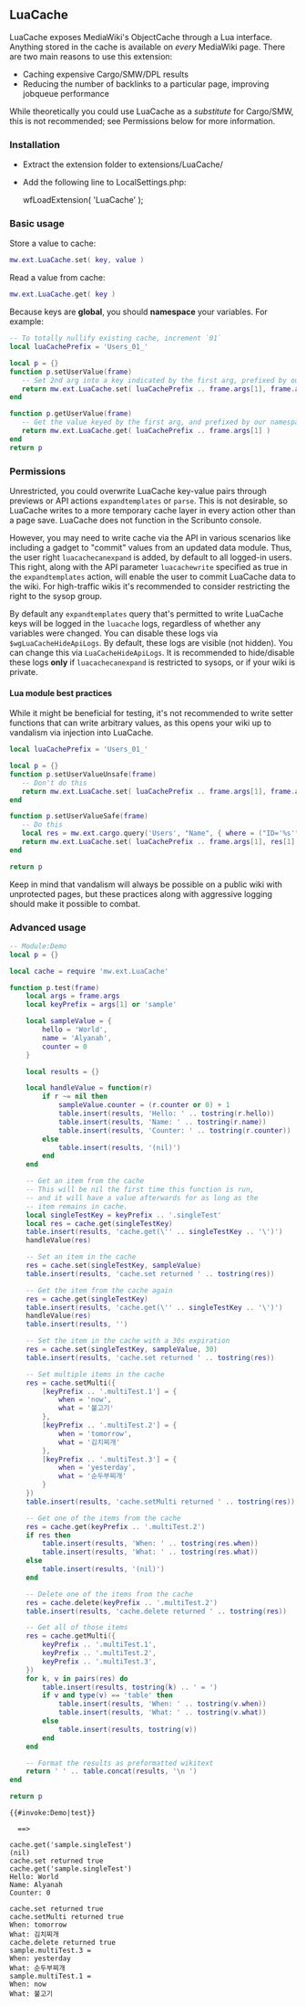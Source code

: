 ## LuaCache

LuaCache exposes MediaWiki's ObjectCache through a Lua interface. Anything stored in the cache is available on *every* MediaWiki page. There are two main reasons to use this extension:

* Caching expensive Cargo/SMW/DPL results
* Reducing the number of backlinks to a particular page, improving jobqueue performance

While theoretically you could use LuaCache as a *substitute* for Cargo/SMW, this is not recommended; see Permissions below for more information.

### Installation
* Extract the extension folder to extensions/LuaCache/
* Add the following line to LocalSettings.php:

	wfLoadExtension( 'LuaCache' );

### Basic usage

Store a value to cache:

```lua
mw.ext.LuaCache.set( key, value )
```

Read a value from cache:

```lua
mw.ext.LuaCache.get( key )
```

Because keys are **global**, you should **namespace** your variables. For example:

```lua
-- To totally nullify existing cache, increment `01`
local luaCachePrefix = 'Users_01_'

local p = {}
function p.setUserValue(frame)
   -- Set 2nd arg into a key indicated by the first arg, prefixed by our namespace for user data
   return mw.ext.LuaCache.set( luaCachePrefix .. frame.args[1], frame.args[2] )
end

function p.getUserValue(frame)
   -- Get the value keyed by the first arg, and prefixed by our namespace for user data
   return mw.ext.LuaCache.get( luaCachePrefix .. frame.args[1] )
end
return p
```
### Permissions
Unrestricted, you could overwrite LuaCache key-value pairs through previews or API actions `expandtemplates` or `parse`. This is not desirable, so LuaCache writes to a more temporary cache layer in every action other than a page save. LuaCache does not function in the Scribunto console.

However, you may need to write cache via the API in various scenarios like including a gadget to "commit" values from an updated data module. Thus, the user right `luacachecanexpand` is added, by default to all logged-in users. This right, along with the API parameter `luacachewrite` specified as true in the `expandtemplates` action, will enable the user to commit LuaCache data to the wiki. For high-traffic wikis it's recommended to consider restricting the right to the sysop group.

By default any `expandtemplates` query that's permitted to write LuaCache keys will be logged in the `luacache` logs, regardless of whether any variables were changed. You can disable these logs via `$wgLuaCacheHideApiLogs`. By default, these logs are visible (not hidden). You can change this via `LuaCacheHideApiLogs`. It is recommended to hide/disable these logs **only** if `luacachecanexpand` is restricted to sysops, or if your wiki is private.

#### Lua module best practices
While it might be beneficial for testing, it's not recommended to write setter functions that can write arbitrary values, as this opens your wiki up to vandalism via injection into LuaCache.

```lua
local luaCachePrefix = 'Users_01_'

local p = {}
function p.setUserValueUnsafe(frame)
   -- Don't do this
   return mw.ext.LuaCache.set( luaCachePrefix .. frame.args[1], frame.args[2] )
end

function p.setUserValueSafe(frame)
   -- Do this
   local res = mw.ext.cargo.query('Users', "Name", { where = ("ID='%s'"):format(frame.args[1])})
   return mw.ext.LuaCache.set( luaCachePrefix .. frame.args[1], res[1].Name )
end

return p
```

Keep in mind that vandalism will always be possible on a public wiki with unprotected pages, but these practices along with aggressive logging should make it possible to combat.

### Advanced usage

```lua
-- Module:Demo
local p = {}

local cache = require 'mw.ext.LuaCache'

function p.test(frame)
	local args = frame.args
	local keyPrefix = args[1] or 'sample'

	local sampleValue = {
		hello = 'World',
		name = 'Alyanah',
		counter = 0
	}

	local results = {}

	local handleValue = function(r)
		if r ~= nil then
			sampleValue.counter = (r.counter or 0) + 1
			table.insert(results, 'Hello: ' .. tostring(r.hello))
			table.insert(results, 'Name: ' .. tostring(r.name))
			table.insert(results, 'Counter: ' .. tostring(r.counter))
		else
			table.insert(results, '(nil)')
		end
	end

	-- Get an item from the cache
	-- This will be nil the first time this function is run,
	-- and it will have a value afterwards for as long as the
	-- item remains in cache.
	local singleTestKey = keyPrefix .. '.singleTest'
	local res = cache.get(singleTestKey)
	table.insert(results, 'cache.get(\'' .. singleTestKey .. '\')')
	handleValue(res)

	-- Set an item in the cache
	res = cache.set(singleTestKey, sampleValue)
	table.insert(results, 'cache.set returned ' .. tostring(res))

	-- Get the item from the cache again
	res = cache.get(singleTestKey)
	table.insert(results, 'cache.get(\'' .. singleTestKey .. '\')')
	handleValue(res)
	table.insert(results, '')

	-- Set the item in the cache with a 30s expiration
	res = cache.set(singleTestKey, sampleValue, 30)
	table.insert(results, 'cache.set returned ' .. tostring(res))

	-- Set multiple items in the cache
	res = cache.setMulti({
		[keyPrefix .. '.multiTest.1'] = {
			when = 'now',
			what = '불고기'
		},
		[keyPrefix .. '.multiTest.2'] = {
			when = 'tomorrow',
			what = '김치찌개'
		},
		[keyPrefix .. '.multiTest.3'] = {
			when = 'yesterday',
			what = '순두부찌개'
		}
	})
	table.insert(results, 'cache.setMulti returned ' .. tostring(res))

	-- Get one of the items from the cache
	res = cache.get(keyPrefix .. '.multiTest.2')
	if res then
		table.insert(results, 'When: ' .. tostring(res.when))
		table.insert(results, 'What: ' .. tostring(res.what))
	else
		table.insert(results, '(nil)')
	end

	-- Delete one of the items from the cache
	res = cache.delete(keyPrefix .. '.multiTest.2')
	table.insert(results, 'cache.delete returned ' .. tostring(res))

	-- Get all of those items
	res = cache.getMulti({
		keyPrefix .. '.multiTest.1',
		keyPrefix .. '.multiTest.2',
		keyPrefix .. '.multiTest.3',
	})
	for k, v in pairs(res) do
		table.insert(results, tostring(k) .. ' = ')
		if v and type(v) == 'table' then
			table.insert(results, 'When: ' .. tostring(v.when))
			table.insert(results, 'What: ' .. tostring(v.what))
		else
			table.insert(results, tostring(v))
		end
	end

	-- Format the results as preformatted wikitext
	return ' ' .. table.concat(results, '\n ')
end

return p
```

```
{{#invoke:Demo|test}}

  ==>

cache.get('sample.singleTest')
(nil)
cache.set returned true
cache.get('sample.singleTest')
Hello: World
Name: Alyanah
Counter: 0

cache.set returned true
cache.setMulti returned true
When: tomorrow
What: 김치찌개
cache.delete returned true
sample.multiTest.3 = 
When: yesterday
What: 순두부찌개
sample.multiTest.1 = 
When: now
What: 불고기
```
